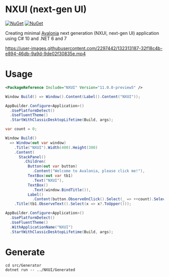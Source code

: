 # NXUI (next-gen UI)

[![NuGet](https://img.shields.io/nuget/v/NXUI.svg)](https://www.nuget.org/packages/NXUI)
[![NuGet](https://img.shields.io/nuget/dt/NXUI.svg)](https://www.nuget.org/packages/NXUI)

Creating minimal [Avalonia](https://avaloniaui.net/) next generation (NXUI, next-gen UI) application using C# 10 and .NET 6 and 7

https://user-images.githubusercontent.com/2297442/132313187-32f18c4b-e894-46db-9a9d-9de02f30835e.mp4

# Usage

```xml
<PackageReference Include="NXUI" Version="11.0.0-preview5" />
```

```C#
Window Build() => Window().Content(Label().Content("NXUI"));

AppBuilder.Configure<Application>()
  .UsePlatformDetect()
  .UseFluentTheme()
  .StartWithClassicDesktopLifetime(Build, args);
```

```C#
var count = 0;

Window Build()
  => Window(out var window)
    .Title("NXUI").Width(400).Height(300)
    .Content(
      StackPanel()
        .Children(
          Button(out var button)
            .Content("Welcome to Avalonia, please click me!"),
          TextBox(out var tb1)
            .Text("NXUI"),
          TextBox()
            .Text(window.BindTitle()),
          Label()
            .Content(button.ObserveOnClick().Select(_ => ++count).Select(x => $"You clicked {x} times."))))
    .Title(tb1.ObserveText().Select(x => x?.ToUpper()));

AppBuilder.Configure<Application>()
  .UsePlatformDetect()
  .UseFluentTheme()
  .WithApplicationName("NXUI")
  .StartWithClassicDesktopLifetime(Build, args);
```

# Generate

```
cd src/Generator
dotnet run -- ../NXUI/Generated
```
